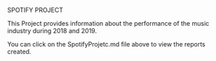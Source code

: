SPOTIFY PROJECT

This Project provides information about the performance of the music industry during 2018 and 2019. 



You can click on the SpotifyProjetc.md file above to view the reports created.
